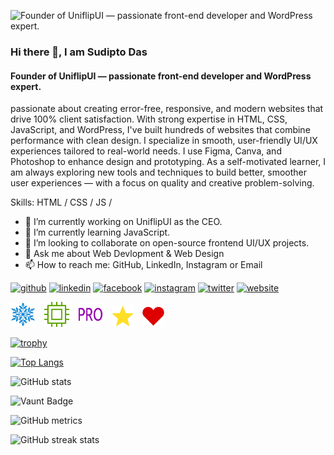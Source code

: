 ![Founder of UniflipUI — passionate front-end developer and WordPress expert.]([https://pbs.twimg.com/profile_banners/1911117742281027584/1748066758/600x200](https://media.licdn.com/dms/image/v2/D4D16AQFuaZ9_iaApsg/profile-displaybackgroundimage-shrink_350_1400/B4DZb.fN11GYAY-/0/1748026319959?e=1754524800&v=beta&t=UJG_pkn3dBjmyxKoQhh6VXmOSjRLQHRz9rnWCvKQ1WA))

### Hi there 👋, I am Sudipto Das
#### Founder of UniflipUI — passionate front-end developer and WordPress expert.


passionate about creating error-free, responsive, and modern websites that drive 100% client satisfaction. With strong expertise in HTML, CSS, JavaScript, and WordPress, I've built hundreds of websites that combine performance with clean design. I specialize in smooth, user-friendly UI/UX experiences tailored to real-world needs. I use Figma, Canva, and Photoshop to enhance design and prototyping. As a self-motivated learner, I am always exploring new tools and techniques to build better, smoother user experiences — with a focus on quality and creative problem-solving.


Skills: HTML / CSS / JS / 

- 🔭 I’m currently working on UniflipUI as the CEO. 
- 🌱 I’m currently learning JavaScript. 
- 👯 I’m looking to collaborate on  open-source frontend UI/UX projects. 
- 💬 Ask me about Web Devlopment & Web Design 
- 📫 How to reach me: GitHub, LinkedIn, Instagram or Email 


[<img src='https://cdn.jsdelivr.net/npm/simple-icons@3.0.1/icons/github.svg' alt='github' height='40'>](https://github.com/https://github.com/pro-sudipto-das)  [<img src='https://cdn.jsdelivr.net/npm/simple-icons@3.0.1/icons/linkedin.svg' alt='linkedin' height='40'>](https://www.linkedin.com/in/https://www.linkedin.com/in/developer-sudipto-das//)  [<img src='https://cdn.jsdelivr.net/npm/simple-icons@3.0.1/icons/facebook.svg' alt='facebook' height='40'>](https://www.facebook.com/https://www.facebook.com/sudipto.googly.9)  [<img src='https://cdn.jsdelivr.net/npm/simple-icons@3.0.1/icons/instagram.svg' alt='instagram' height='40'>](https://www.instagram.com/https://www.instagram.com/developer_sudipto_das/?next=%2F/)  [<img src='https://cdn.jsdelivr.net/npm/simple-icons@3.0.1/icons/twitter.svg' alt='twitter' height='40'>](https://twitter.com/https://x.com/sudipto01537)  [<img src='https://cdn.jsdelivr.net/npm/simple-icons@3.0.1/icons/icloud.svg' alt='website' height='40'>](www.sudiptogoogly.com)  

<a href='https://archiveprogram.github.com/'><img src='https://raw.githubusercontent.com/acervenky/animated-github-badges/master/assets/acbadge.gif' width='40' height='40'></a> <a href='https://docs.github.com/en/developers'><img src='https://raw.githubusercontent.com/acervenky/animated-github-badges/master/assets/devbadge.gif' width='40' height='40'></a> <a href='https://github.com/pricing'><img src='https://raw.githubusercontent.com/acervenky/animated-github-badges/master/assets/pro.gif' width='40' height='40'></a> <a href='https://stars.github.com/'><img src='https://raw.githubusercontent.com/acervenky/animated-github-badges/master/assets/starbadge.gif' width='35' height='35'></a> <a href='https://docs.github.com/en/github/supporting-the-open-source-community-with-github-sponsors'><img src='https://raw.githubusercontent.com/acervenky/animated-github-badges/master/assets/sponsorbadge.gif' width='35' height='35'></a> 

[![trophy](https://github-profile-trophy.vercel.app/?username=https://github.com/pro-sudipto-das)](https://github.com/ryo-ma/github-profile-trophy)

[![Top Langs](https://github-readme-stats.vercel.app/api/top-langs/?username=https://github.com/pro-sudipto-das)](https://github.com/anuraghazra/github-readme-stats)

![GitHub stats](https://github-readme-stats.vercel.app/api?username=https://github.com/pro-sudipto-das&show_icons=true)  

![Vaunt Badge](https://api.vaunt.dev/v1/github/entities/https://github.com/pro-sudipto-das/contributions?format=svg&private=false)  

![GitHub metrics](https://metrics.lecoq.io/https://github.com/pro-sudipto-das)  

![GitHub streak stats](https://streak-stats.demolab.com/?user=https://github.com/pro-sudipto-das)  

